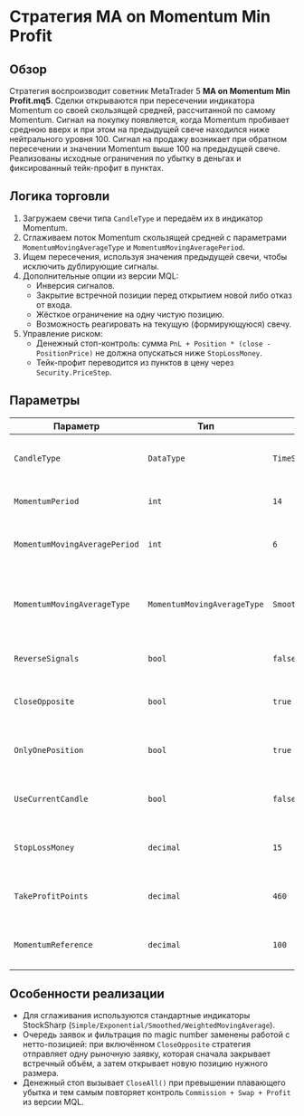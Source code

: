 # Стратегия MA on Momentum Min Profit

## Обзор
Стратегия воспроизводит советник MetaTrader 5 **MA on Momentum Min Profit.mq5**. Сделки открываются при пересечении индикатора Momentum со своей скользящей средней, рассчитанной по самому Momentum. Сигнал на покупку появляется, когда Momentum пробивает среднюю вверх и при этом на предыдущей свече находился ниже нейтрального уровня 100. Сигнал на продажу возникает при обратном пересечении и значении Momentum выше 100 на предыдущей свече. Реализованы исходные ограничения по убытку в деньгах и фиксированный тейк-профит в пунктах.

## Логика торговли
1. Загружаем свечи типа `CandleType` и передаём их в индикатор Momentum.
2. Сглаживаем поток Momentum скользящей средней с параметрами `MomentumMovingAverageType` и `MomentumMovingAveragePeriod`.
3. Ищем пересечения, используя значения предыдущей свечи, чтобы исключить дублирующие сигналы.
4. Дополнительные опции из версии MQL:
   - Инверсия сигналов.
   - Закрытие встречной позиции перед открытием новой либо отказ от входа.
   - Жёсткое ограничение на одну чистую позицию.
   - Возможность реагировать на текущую (формирующуюся) свечу.
5. Управление риском:
   - Денежный стоп-контроль: сумма `PnL + Position * (close - PositionPrice)` не должна опускаться ниже `StopLossMoney`.
   - Тейк-профит переводится из пунктов в цену через `Security.PriceStep`.

## Параметры
| Параметр | Тип | Значение по умолчанию | Описание |
|----------|-----|------------------------|----------|
| `CandleType` | `DataType` | `TimeSpan.FromMinutes(5).TimeFrame()` | Таймфрейм свечей для расчёта Momentum. |
| `MomentumPeriod` | `int` | `14` | Период индикатора Momentum. |
| `MomentumMovingAveragePeriod` | `int` | `6` | Длина скользящей средней по Momentum. |
| `MomentumMovingAverageType` | `MomentumMovingAverageType` | `Smoothed` | Тип скользящей (Simple, Exponential, Smoothed, Weighted). |
| `ReverseSignals` | `bool` | `false` | Инвертировать покупки и продажи. |
| `CloseOpposite` | `bool` | `true` | Закрывать встречную позицию перед входом. |
| `OnlyOnePosition` | `bool` | `true` | Держать только одну чистую позицию. |
| `UseCurrentCandle` | `bool` | `false` | Сигналы по текущей свече вместо закрытой. |
| `StopLossMoney` | `decimal` | `15` | Допустимая просадка по счёту в деньгах. |
| `TakeProfitPoints` | `decimal` | `460` | Тейк-профит в пунктах (умножается на `PriceStep`). |
| `MomentumReference` | `decimal` | `100` | Нейтральный уровень Momentum из оригинала. |

## Особенности реализации
- Для сглаживания используются стандартные индикаторы StockSharp (`Simple/Exponential/Smoothed/WeightedMovingAverage`).
- Очередь заявок и фильтрация по magic number заменены работой с нетто-позицией: при включённом `CloseOpposite` стратегия отправляет одну рыночную заявку, которая сначала закрывает встречный объём, а затем открывает новую позицию нужного размера.
- Денежный стоп вызывает `CloseAll()` при превышении плавающего убытка и тем самым повторяет контроль `Commission + Swap + Profit` из версии MQL.
